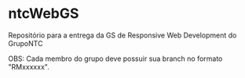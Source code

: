 # ntcWebGS
Repositório para a entrega da GS de Responsive Web Development do GrupoNTC

OBS: Cada membro do grupo deve possuir sua branch no formato "RMxxxxxx".
